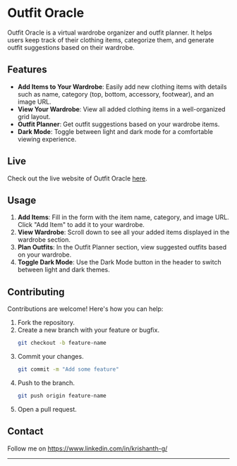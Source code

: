 # Outfit Oracle

Outfit Oracle is a virtual wardrobe organizer and outfit planner. It helps users keep track of their clothing items, categorize them, and generate outfit suggestions based on their wardrobe.

## Features

- **Add Items to Your Wardrobe**: Easily add new clothing items with details such as name, category (top, bottom, accessory, footwear), and an image URL.
- **View Your Wardrobe**: View all added clothing items in a well-organized grid layout.
- **Outfit Planner**: Get outfit suggestions based on your wardrobe items.
- **Dark Mode**: Toggle between light and dark mode for a comfortable viewing experience.

## Live 

Check out the live website of Outfit Oracle [here](https://krishanthg.github.io/Outfit_Oracle/).


## Usage

1. **Add Items**: Fill in the form with the item name, category, and image URL. Click "Add Item" to add it to your wardrobe.
2. **View Wardrobe**: Scroll down to see all your added items displayed in the wardrobe section.
3. **Plan Outfits**: In the Outfit Planner section, view suggested outfits based on your wardrobe.
4. **Toggle Dark Mode**: Use the Dark Mode button in the header to switch between light and dark themes.

## Contributing

Contributions are welcome! Here's how you can help:

1. Fork the repository.
2. Create a new branch with your feature or bugfix.
    ```bash
    git checkout -b feature-name
    ```
3. Commit your changes.
    ```bash
    git commit -m "Add some feature"
    ```
4. Push to the branch.
    ```bash
    git push origin feature-name
    ```
5. Open a pull request.

## Contact

Follow me on https://www.linkedin.com/in/krishanth-g/

---
